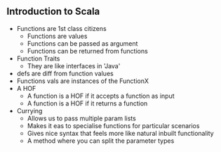 ## Introduction to Scala
* Functions are 1st class citizens
  * Functions are values
  * Functions can be passed as argument
  * Functions can be returned from functions
* Function Traits
  * They are like interfaces in 'Java'
* defs are diff from function values
* Functions vals are instances of the FunctionX
* A HOF
  * A function is a HOF if it accepts a function as input
  * A function is a HOF if it returns a function
* Currying
  * Allows us to pass multiple param lists
  * Makes it eas to specialise functions for particular scenarios
  * Gives nice syntax that feels more like natural inbuilt functionality
  * A method where you can split the parameter types